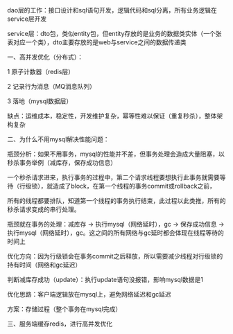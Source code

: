 dao层的工作：接口设计和sql语句开发，逻辑代码和sql分离，所有业务逻辑在service层开发

service层：dto包，类似entity包，但entity存放的是业务的数据类实体（一个张表对应一个类），dto主要存放的是web与service之间的数据传递类

一、高并发优化（分布式）：

1 原子计数器（redis层）

2 记录行为消息（MQ消息队列）

3 落地（mysql数据层）

缺点：运维成本，稳定性，开发维护复杂，幂等性难以保证（重复秒杀），整体架构复杂

二、为什么不用mysql解决性能问题：

瓶颈分析：如果不用事务，mysql的性能并不差，但事务处理会造成大量阻塞，以秒杀事务举例（减库存，保存成功信息）

一个秒杀请求进来，执行事务的过程中，第二个请求线程要想执行此事务就需要等待（行级锁），就造成了block，在第一个线程的事务commit或rollback之前，

所有的线程都要排队，知道第一个线程的事务执行结束，此过程以此类推，所有的秒杀请求变成的串行处理。

瓶颈就在事务的处理：减库存 -> 执行mysql（网络延时），gc -> 保存成功信息 -> 执行mysql（网络延时），gc。这之间的所有网络与gc延时都会体现在线程等待的时间上

优化方向：因为行级锁会在事务commit之后释放，所以需要减少线程对行级锁的持有时间（网络和gc延迟）

判断减库存成功（update）：执行update语句没报错，影响mysql数据是1

优化思路：客户端逻辑放在mysql上，避免网络延迟和gc延迟

方案：存储过程（整个事务在mysql完成）

三、服务端缓存redis，进行高并发优化
